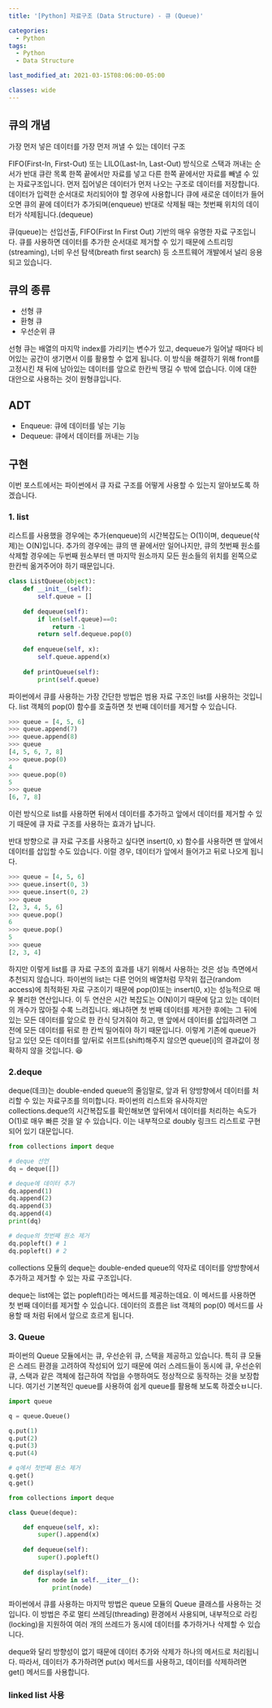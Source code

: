 ```yaml
---
title: '[Python] 자료구조 (Data Structure) - 큐 (Queue)'

categories:
  - Python
tags:
  - Python
  - Data Structure

last_modified_at: 2021-03-15T08:06:00-05:00

classes: wide
---
```


## 큐의 개념

가장 먼저 넣은 데이터를 가장 먼저 꺼낼 수 있는 데이터 구조

FIFO(First-In, First-Out) 또는 LILO(Last-In, Last-Out) 방식으로 스택과 꺼내는 순서가 반대
큐란 목록 한쪽 끝에서만 자료를 넣고 다른 한쪽 끝에서만 자료를 빼낼 수 있는 자료구조입니다. 먼저 집어넣은 데이터가 먼저 나오는 구조로 데이터를 저장합니다. 데이터가 입력한 순서대로 처리되어야 할 경우에 사용합니다 큐에 새로운 데이터가 들어오면 큐의 끝에 데이터가 추가되며(enqueue) 반대로 삭제될 때는 첫번째 위치의 데이터가 삭제됩니다.(dequeue)

큐(queue)는 선입선출, FIFO(First In First Out) 기반의 매우 유명한 자료 구조입니다. 큐를 사용하면 데이터를 추가한 순서대로 제거할 수 있기 때문에 스트리밍(streaming), 너비 우선 탐색(breath first search) 등 소프트웨어 개발에서 널리 응용되고 있습니다.

## 큐의 종류

- 선형 큐
- 환형 큐
- 우선순위 큐

선형 큐는 배열의 마지막 index를 가리키는 변수가 있고, dequeue가 일어날 때마다 비어있는 공간이 생기면서 이를 활용할 수 없게 됩니다. 이 방식을 해결하기 위해 front를 고정시킨 채 뒤에 남아있는 데이터를 앞으로 한칸씩 땡길 수 밖에 없습니다. 이에 대한 대안으로 사용하는 것이 원형큐입니다.

## ADT

- Enqueue: 큐에 데이터를 넣는 기능
- Dequeue: 큐에서 데이터를 꺼내는 기능

## 구현

이번 포스트에서는 파이썬에서 큐 자료 구조를 어떻게 사용할 수 있는지 알아보도록 하겠습니다.

### 1. list

리스트를 사용했을 경우에는 추가(enqueue)의 시간복잡도는 O(1)이며, dequeue(삭제)는 O(N)입니다.
추가의 경우에는 큐의 맨 끝에서만 일어나지만, 큐의 첫번째 원소를 삭제할 경우에는 두번째 원소부터 맨 마지막 원소까지 모든 원소들의 위치를 왼쪽으로 한칸씩 옮겨주어야 하기 때문입니다.

```python
class ListQueue(object):
    def __init__(self):
        self.queue = []
    
    def dequeue(self):
        if len(self.queue)==0:
            return -1
        return self.dequeue.pop(0)
    
    def enqueue(self, x):
        self.queue.append(x)
    
    def printQueue(self):
        print(self.queue)

```

파이썬에서 큐를 사용하는 가장 간단한 방법은 범용 자료 구조인 list를 사용하는 것입니다. list 객체의 pop(0) 함수를 호출하면 첫 번째 데이터를 제거할 수 있습니다.


```python
>>> queue = [4, 5, 6]
>>> queue.append(7)
>>> queue.append(8)
>>> queue
[4, 5, 6, 7, 8]
>>> queue.pop(0)
4
>>> queue.pop(0)
5
>>> queue
[6, 7, 8]
```
이런 방식으로 list를 사용하면 뒤에서 데이터를 추가하고 앞에서 데이터를 제거할 수 있기 때문에 큐 자료 구조를 사용하는 효과가 납니다.

반대 방향으로 큐 자료 구조를 사용하고 싶다면 insert(0, x) 함수를 사용하면 맨 앞에서 데이터를 삽입할 수도 있습니다. 이럴 경우, 데이터가 앞에서 들어가고 뒤로 나오게 됩니다.

```python
>>> queue = [4, 5, 6]
>>> queue.insert(0, 3)
>>> queue.insert(0, 2)
>>> queue
[2, 3, 4, 5, 6]
>>> queue.pop()
6
>>> queue.pop()
5
>>> queue
[2, 3, 4]
```
하지만 이렇게 list를 큐 자료 구조의 효과를 내기 위해서 사용하는 것은 성능 측면에서 추천되지 않습니다. 파이썬의 list는 다른 언어의 배열처럼 무작위 접근(random access)에 최적화된 자료 구조이기 때문에 pop(0)또는 insert(0, x)는 성능적으로 매우 불리한 연산입니다. 이 두 연산은 시간 복잡도는 O(N)이기 때문에 담고 있는 데이터의 개수가 많아질 수록 느려집니다. 왜냐하면 첫 번째 데이터를 제거한 후에는 그 뒤에 있는 모든 데이터를 앞으로 한 칸식 당겨줘야 하고, 맨 앞에서 데이터를 삽입하려면 그 전에 모든 데이터를 뒤로 한 칸씩 밀어줘야 하기 때문입니다. 이렇게 기존에 queue가 담고 있던 모든 데이터를 앞/뒤로 쉬프트(shift)해주지 않으면 queue[i]의 결과값이 정확하지 않을 것입니다. 😆


### 2.deque

deque(데크)는 double-ended queue의 줄임말로, 앞과 뒤 양방향에서 데이터를 처리할 수 있는 자료구조를 의미합니다. 파이썬의 리스트와 유사하지만 collections.deque의 시간복잡도를 확인해보면 앞뒤에서 데이터를 처리하는 속도가 O(1)로 매우 빠른 것을 알 수 있습니다. 이는 내부적으로 doubly 링크드 리스트로 구현되어 있기 대문입니다.

```python
from collections import deque

# deque 선언
dq = deque([])

# deque에 데이터 추가
dq.append(1)
dq.append(2)
dq.append(3)
dq.append(4)
print(dq)

# deque의 첫번째 원소 제거
dq.popleft() # 1
dq.popleft() # 2

```

collections 모듈의 deque는 double-ended queue의 약자로 데이터를 양방향에서 추가하고 제거할 수 있는 자료 구조입니다.

deque는 list에는 없는 popleft()라는 메서드를 제공하는데요. 이 메서드를 사용하면 첫 번째 데이터를 제거할 수 있습니다. 데이터의 흐름은 list 객체의 pop(0) 메서드를 사용할 때 처럼 뒤에서 앞으로 흐르게 됩니다.

### 3. Queue

파이썬의 Queue 모듈에서는 큐, 우선순위 큐, 스택을 제공하고 있습니다. 특히 큐 모듈은 스레드 환경을 고려하여 작성되어 있기 때문에 여러 스레드들이 동시에 큐, 우선순위 큐, 스택과 같은 객체에 접근하여 작업을 수행하여도 정상적으로 동작하는 것을 보장합니다. 여기선 기본적인 queue를 사용하여 쉽게 queue를 활용해 보도록 하겠슷ㅂ니다.

```python
import queue

q = queue.Queue()

q.put(1)
q.put(2)
q.put(3)
q.put(4)

# q에서 첫번째 원소 제거
q.get()
q.get()

from collections import deque

class Queue(deque):

    def enqueue(self, x):
        super().append(x)
    
    def dequeue(self):
        super().popleft()
    
    def display(self):
        for node in self.__iter__():
            print(node)
```

파이썬에서 큐를 사용하는 마지막 방법은 queue 모듈의 Queue 클래스를 사용하는 것입니다. 이 방법은 주로 멀티 쓰레딩(threading) 환경에서 사용되며, 내부적으로 라킹(locking)을 지원하여 여러 개의 쓰레드가 동시에 데이터를 추가하거나 삭제할 수 있습니다.

deque와 달리 방향성이 없기 때문에 데이터 추가와 삭제가 하나의 메서드로 처리됩니다. 따라서, 데이터가 추가하려면 put(x) 메서드를 사용하고, 데이터를 삭제하려면 get() 메서드를 사용합니다.


### linked list 사용
